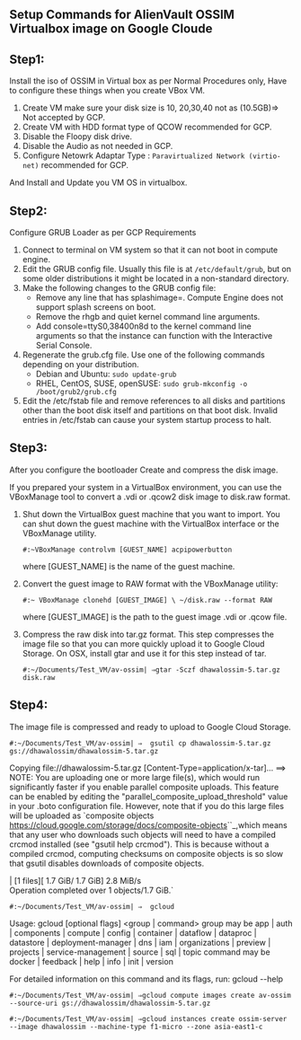 ## Setup Commands for AlienVault OSSIM Virtualbox image on Google Cloude

Step1:
-------

Install the iso of OSSIM in Virtual box as per Normal Procedures only,
Have to configure these things when you create VBox VM.

1. Create VM make sure your disk size is 10, 20,30,40 not as (10.5GB)=> Not accepted by GCP. 
2. Create VM with HDD format type of QCOW recommended for GCP.
3. Disable the Floopy disk drive.
4. Disable the Audio as not needed in GCP.
5. Configure Netowrk Adaptar Type : `Paravirtualized Network (virtio-net)` recommended for GCP.

And Install and Update you VM OS in virtualbox.

Step2:
-------

Configure GRUB Loader as per GCP Requirements

1. Connect to terminal on VM system so that it can not boot in compute engine.
2. Edit the GRUB config file. Usually this file is at `/etc/default/grub`, but on some older distributions it might be located      in a non-standard directory.
3. Make the following changes to the GRUB config file:
   - Remove any line that has splashimage=. Compute Engine does not support splash screens on boot.
   - Remove the rhgb and quiet kernel command line arguments.
   - Add console=ttyS0,38400n8d to the kernel command line arguments so that the instance can function with the Interactive        Serial Console.
4. Regenerate the grub.cfg file. Use one of the following commands depending on your distribution.
   - Debian and Ubuntu: `sudo update-grub`
   - RHEL, CentOS, SUSE, openSUSE: `sudo grub-mkconfig -o /boot/grub2/grub.cfg`
5. Edit the /etc/fstab file and remove references to all disks and partitions other than the boot disk itself and partitions      on that boot disk. Invalid entries in /etc/fstab can cause your system startup process to halt.

Step3:
-------

After you configure the bootloader Create and compress the disk image.

If you prepared your system in a VirtualBox environment, you can use the VBoxManage tool to convert a .vdi or .qcow2 disk image to disk.raw format.

1. Shut down the VirtualBox guest machine that you want to import. You can shut down the guest machine with the VirtualBox        interface or the VBoxManage utility.

    `#:~VBoxManage controlvm [GUEST_NAME] acpipowerbutton`
    
    where [GUEST_NAME] is the name of the guest machine.
2. Convert the guest image to RAW format with the VBoxManage utility:

    `#:~ VBoxManage clonehd [GUEST_IMAGE] \ ~/disk.raw --format RAW`
    
    where [GUEST_IMAGE] is the path to the guest image .vdi or .qcow file.
3. Compress the raw disk into tar.gz format. This step compresses the image file so that you can more quickly upload it to        Google Cloud Storage. On OSX, install gtar and use it for this step instead of tar.
    
    `#:~/Documents/Test_VM/av-ossim|
     ⇒gtar -Sczf dhawalossim-5.tar.gz disk.raw`

Step4:
-------

The image file is compressed and ready to upload to Google Cloud Storage.

`#:~/Documents/Test_VM/av-ossim|
⇒  gsutil cp dhawalossim-5.tar.gz gs://dhawalossim/dhawalossim-5.tar.gz`

Copying file://dhawalossim-5.tar.gz [Content-Type=application/x-tar]...
==> NOTE: You are uploading one or more large file(s), which would run          
significantly faster if you enable parallel composite uploads. This
feature can be enabled by editing the
"parallel_composite_upload_threshold" value in your .boto
configuration file. However, note that if you do this large files will
be uploaded as `composite objects
<https://cloud.google.com/storage/docs/composite-objects>``_,which
means that any user who downloads such objects will need to have a
compiled crcmod installed (see "gsutil help crcmod"). This is because
without a compiled crcmod, computing checksums on composite objects is
so slow that gsutil disables downloads of composite objects.

| [1 files][  1.7 GiB/  1.7 GiB]    2.8 MiB/s                                   
Operation completed over 1 objects/1.7 GiB.`

`#:~/Documents/Test_VM/av-ossim|
⇒  gcloud`

Usage: gcloud [optional flags] <group | command>
  group may be           app | auth | components | compute | config |
                         container | dataflow | dataproc | datastore |
                         deployment-manager | dns | iam | organizations |
                         preview | projects | service-management | source |
                         sql | topic
  command may be         docker | feedback | help | info | init | version

For detailed information on this command and its flags, run:
  gcloud --help


`#:~/Documents/Test_VM/av-ossim|
⇒gcloud compute images create av-ossim --source-uri gs://dhawalossim/dhawalossim-5.tar.gz`

`#:~/Documents/Test_VM/av-ossim|
⇒gcloud instances create ossim-server --image dhawalossim --machine-type f1-micro --zone asia-east1-c`
